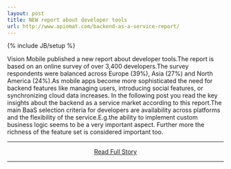 ```yaml
---
layout: post
title: NEW report about developer tools
url: http://www.apiomat.com/backend-as-a-service-report/
---
```

{% include JB/setup %}<p>Vision Mobile published a new report about developer tools.The report is based on an online survey of over 3,400 developers.The survey respondents were balanced across Europe (39%), Asia (27%) and North America (24%).As mobile apps become more sophisticated the need for backend features like managing users, introducing social features, or synchronizing cloud data increases. In the following post you read the key insights about the backend as a service market according to this report.The main BaaS selection criteria for developers are availability across platforms and the flexibility of the service.E.g.the ability to implement custom business logic seems to be a very important aspect. Further more the richness of the feature set is considered important too.</p>
<hr /><p align='center'><a href="http://www.apiomat.com/backend-as-a-service-report/" style='padding:15px;'>Read Full Story</a></p><hr />
